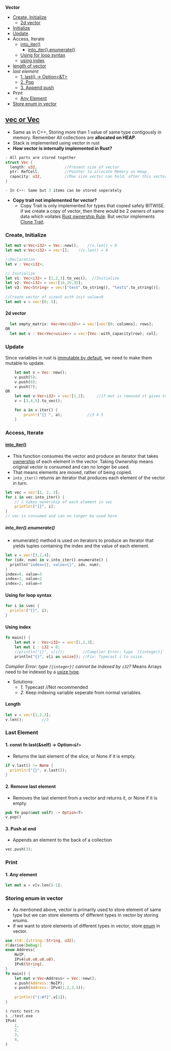 **Vector**
- [Create, Initialize](#cin)
  - [2d vector](#2d)
- [Initialize](#init)
- [Update](#update)
- Access, Iterate
  - [into_iter()](#itr)
    - [into_iter().enumerate()](#intoe)
  - [Using for loop syntax](#fls)
  - [using index](#ind)
- [length of vector](#len)
- _last element_
  - [1. last() -> Option<&T>](#plast)
  - [2. Pop](#pop)
  - [3. Append push](#push)
- Print
  - [Any Element](#any)
- [Store enum in vector](enumvec)


## [vec or Vec](https://doc.rust-lang.org/std/vec/struct.Vec.html#method.push)
- Same as in C++, Storing more than 1 value of same type contigously in memory. Remember All collections are **allocated on HEAP**.
- Stack is implemented using vector in rust
- **How vector is internally implemented in Rust?**
```rs
- All parts are stored together
struct Vec {
  length: u32,            //Present size of vector
  ptr: RefCell,           //Pointer to allocate Memory on Heap
  capacity: u32,          //Max size vector can hold, after this vector need to be resized/reallocated
}

- In C++: Same but 3 items can be stored seperately
```
- **Copy trait not implemented for vector?**
  - Copy Trait is only implemented for types that copied safely BITWISE. if we create a copy of vector, then there would be 2 owners of same data which voilates [Rust ownership Rule](/Languages/Programming_Languages/Rust#own). But vector implements [Clone Trait](/Languages/Programming_Languages/Rust/Triat_Interface/README.md#clone).

<a name=cin></a>
### Create, Initialize
```rs
let mut v:Vec<i32> = Vec::new();    //v.len() = 0
let mut v:Vec<i32> = vec![];    //v.len() = 0

//Declaration
let v : Vec<i32>;              

// Initialize
let v1: Vec<i32> = [1,2,3].to_vec();  //Initialize
let v2: Vec<i32> = vec![14,25,35];
let v3: Vec<String> = vec!["test".to_string(), "test1".to_string()];
  
//Create vector of size=5 with init value=0
let mut v = vec![0; 5];
```

<a name=2d></a>
#### 2d vector
```rs
  let empty_matrix: Vec<Vec<i32>> = vec![vec![0; columns]; rows];
OR         
  let mut v : Vec<Vec<usize>> = vec![Vec::with_capacity(row); col];
```

<a name=update></a>
### Update
Since variables in rust is [immutable by default](/Languages/Programming_Languages/Rust), we need to make them mutable to update.
```rs
    let mut v = Vec::new();
    v.push(5);
    v.push(6);
    v.push(7);
OR 
    let mut v:Vec<i32> = vec![1,2];     //if mut is removed it gives Compilation error
    v = [3,4,5].to_vec();

    for a in v.iter() {
        print!("{} ", a);           //3 4 5
    }
```

### Access, Iterate
<a name=itr></a>
#### [into_iter()](/Languages/Programming_Languages/Rust/Iterators)
- This function consumes the vector and produce an iterator that takes [ownership](../../) of each element in the vector. Taking Ownership means original vector is consumed and can no longer be used.
- That means elements are moved, rather of being copied.
- `into_iter()` returns an iterator that produces each element of the vector in turn.
```rs
let vec = vec![1, 2, 3];
for i in vec.into_iter() {
    // i takes ownership of each element in vec
    println!("{}", i);
}
// vec is consumed and can no longer be used here
```
<a name=intoe></a>
##### into_iter().enumerate()
- enumerate() method is used on iterators to produce an iterator that yields tuples containing the index and the value of each element.
```rs
let v = vec![3,2,4];
for (idx, num) in v.into_iter().enumerate() {
  println("index={}, value={}", idx, num);
}
index=0, value=3
index=1, value=2
index=2, value=4
```

<a name=fls></a>
#### Using for loop syntax
```rs
for i in &vec {
  prinln!("{}", i);
}
```

<a name=ind></a>
#### Using index
```rs
fn main() {
    let mut v : Vec<i32> = vec![1,2,3];
    let mut i : i32 = 0;
    //println("{}", v[i]);        //Complier Error: type `[{integer}]` cannot be indexed by `i32`
    println("{}", v[i as usize]); //Fix: Typecast i to usize.
```
_Complier Error: type `[{integer}]` cannot be indexed by `i32`?_ Means Arrays need to be indexed by a [usize type](/Languages/Programming_Languages/Rust/Data_Types). 
- Solutions:
  - _1._ Typecast          //Not recommended
  - _2._ Keep indexing variable seperate from normal variables.

<a name=len></a>
#### Length
```rs
let v = vec![1,2,3];
v.len();        //3
```

### Last Element
<a name=plast></a>
#### 1. const fn last(&self) -> Option`<&T>`
- Returns the last element of the slice, or None if it is empty.
```rs
if v.last() != None {
  println!("{}", v.last());
}
```

<a name=pop></a>
#### 2. Remove last element
- Removes the last element from a vector and returns it, or None if it is empty.
```rs
pub fn pop(&mut self) -> Option<T>
v.pop()
```

<a name=push></a>
#### 3. Push at end
- Appends an element to the back of a collection
```rs
vec.push(3);
```

### Print
<a name=any></a>
#### 1. Any element
```rs
let mut a = v[v.len()-1];
```

<a name=enumvec></a>
### Storing enum in vector
- As mentioned above, vector is primarily used to store element of same type but we can store elements of different types in vector by storing enums.
- if we want to store elements of different types in vector, store [enum](/Languages/Programming_Languages/Rust) in vector.
```rust
use std::{string::String, u32};
#[derive(Debug)]
enum Address{
    NoIP,
    IPv4(u8,u8,u8,u8),
    IPv6(String),
}
fn main() {
    let mut v:Vec<Address> = Vec::new();
    v.push(Address::NoIP);
    v.push(Address::IPv4(1,2,3,4));
    
    println!("{:#?}",v[1]);
}    

$ rustc test.rs
$ ./test.exe
IPv4(
    1,
    2,
    3,
    4,
)
```
